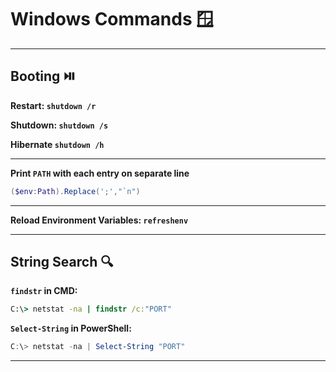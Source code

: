 # Windows Commands 🪟

---

## Booting ⏯️

**Restart: `shutdown /r`**

**Shutdown: `shutdown /s`**

**Hibernate  `shutdown /h`**

---

**Print `PATH`  with each entry on separate line**

```PowerShell
($env:Path).Replace(';',"`n")
```

---

**Reload Environment Variables:  `refreshenv`**

---

## String Search 🔍

**`findstr` in CMD:**

```cmd
C:\> netstat -na | findstr /c:"PORT"
```

**`Select-String` in PowerShell:**

```PowerShell
C:\> netstat -na | Select-String "PORT"
```

---
